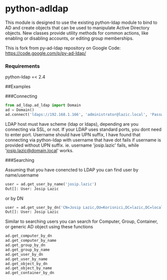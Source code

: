 python-adldap
=============

This module is designed to use the existing python-ldap module to bind to AD and create objects that can be used to manipulate Active Directory objects. New classes provide utility methods for common actions, like enabling or disabling accounts, or editing group memberships.

This is fork from py-ad-ldap repository on Google Code: https://code.google.com/p/py-ad-ldap/

### Requirements
python-ldap =< 2.4

##Examples

###Connecting

```python
from ad_ldap.ad_ldap import Domain
ad = Domain()
ad.connect('ldaps://192.168.1.166', 'administrator@lazic.local', 'Password01')
```

LDAP host must have scheme (ldap or ldaps), depending are you connecting via SSL, or not. If your LDAP uses standard ports, you dont need to enter port.
Username should have UPN suffix, I have found that connecting via python-ldap with username that have dot fails if username is provided without UPN suffix. ie. username 'josip.lazic' fails, while 'josip.lazic@domain.local' works.

###Searching

Assuming that you have conencted to LDAP you can find user by name/username

```python
user = ad.get_user_by_name('josip.lazic')
Out[]: User: Josip Lazic
```

or by DN


```python
user = ad.get_user_by_dn('CN=Josip Lazic,OU=Korisnici,DC=lazic,DC=local')
Out[]: User: Josip Lazic
```

Similar to searching users you can search for Computer, Group, Container, or generic AD object using these functions

```python
ad.get_computer_by_dn
ad.get_computer_by_name
ad.get_group_by_dn
ad.get_group_by_name
ad.get_user_by_dn
ad.get_user_by_name
ad.get_object_by_dn
ad.get_object_by_name
ad.get_container_by_dn
```







```python

```